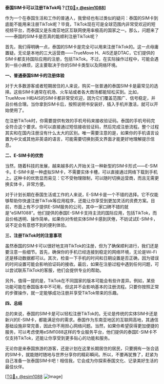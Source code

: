 **泰国SIM卡可以注册TikTok吗？[[TG💪+ @esim1088](https://t.me/s/esim1088)]**

作为一个在泰国生活和工作的普通人，我曾经也有过类似的疑问：泰国的SIM卡到底能不能用来注册TikTok呢？毕竟，TikTok现在可是全球范围内非常受欢迎的短视频平台，而泰国又是东南亚地区互联网使用率极高的国家之一。那么，问题来了——泰国的SIM卡是否真的能顺利注册TikTok呢？

首先，我们得明确一点，泰国的SIM卡是完全可以用来注册TikTok的。这一点毋庸置疑。无论是本地的三大运营商——TrueMove H、AIS还是DTAC，它们提供的SIM卡都支持国际应用的注册，包括TikTok。不过，在实际操作过程中，可能会遇到一些小麻烦，这主要取决于你的SIM卡类型以及网络环境。

**一、普通泰国SIM卡的注册体验**

对于大多数游客或者短期居住的人来说，购买一张普通的泰国SIM卡是最常见的选择。这些SIM卡通常在机场、火车站或者各大商场都能轻松买到。比如，TrueMove H和AIS的SIM卡都非常受欢迎，因为它们覆盖范围广、信号稳定，并且价格合理。当你拿到SIM卡后，按照说明书安装好，插入手机并激活，就可以开始使用了。

在注册TikTok时，你需要提供有效的手机号码来接收验证码。泰国的手机号码完全符合这个要求。你可以直接通过短信接收验证码，然后完成注册流程。整个过程其实和在国内注册没有什么太大的区别。唯一需要注意的是，如果你的手机语言设置为中文或其他非英语的语言，可能需要切换到英文界面才能更好地理解提示信息。

**二、E-SIM卡的优势**

当然，随着科技的发展，越来越多的人开始关注一种新型的SIM卡形式——E-SIM卡。E-SIM卡是一种虚拟SIM卡，不需要实体卡槽，可以直接通过网络下载到手机上。这种卡的优势显而易见：它不受物理限制，可以随时切换运营商，而且无需更换实体卡，非常方便。

对于计划长期在泰国生活或工作的人来说，E-SIM卡是一个不错的选择。它不仅能够帮助你快速注册TikTok等应用程序，还能让你享受到更加灵活的资费方案。目前，市面上有不少提供E-SIM服务的公司，其中一家口碑不错的就是“eSIM1088”。他们提供的泰国E-SIM卡支持主流的国际应用，包括TikTok，而且价格透明、操作简单。如果你对传统实体SIM卡感到厌倦，不妨试试E-SIM卡，说不定会有意想不到的便利体验。

**三、注册TikTok时的注意事项**

虽然泰国的SIM卡可以很好地支持TikTok的注册，但为了确保顺利进行，我们还是要注意一些细节。首先，确保你的手机已经连接到稳定的网络环境，无论是Wi-Fi还是移动数据都可以。其次，检查一下手机的时间和日期设置是否正确，因为错误的时间设置可能会影响验证码的接收。最后，如果在注册过程中遇到任何问题，可以尝试联系TikTok的客服，他们会提供专业的帮助。

另外，值得一提的是，TikTok在不同国家的版本可能会有些许差异。例如，某些功能可能在泰国版本中不可用，但这并不会影响基本的注册流程。只要你按照正常的步骤操作，就一定能够成功注册并享受TikTok带来的乐趣。

**四、总结**

总的来说，泰国的SIM卡是可以轻松注册TikTok的。无论是传统的实体SIM卡还是新兴的E-SIM卡，都能满足你的需求。泰国作为东南亚地区的互联网高地，其通信基础设施非常完善，因此你不用担心网络问题。当然，如果你希望获得更加便捷的服务，可以考虑使用eSIM1088这样的专业服务平台，他们提供的泰国E-SIM卡不仅支持TikTok，还能让你享受到更多贴心的功能和服务。

无论你是来泰国旅游的游客，还是计划在这里长期居住的居民，只要拥有一张合适的SIM卡，就能随时随地与世界分享你的精彩瞬间。所以，不要再犹豫了，赶紧为自己准备一张泰国SIM卡吧！相信我，它会成为你探索泰国文化、记录美好生活的最佳伙伴。

[[TG💪+ @esim1088](https://t.me/s/esim1088) ![Image](https://i.postimg.cc/4NQfJmqS/Snipaste-2025-05-13-00-14-12.png)]